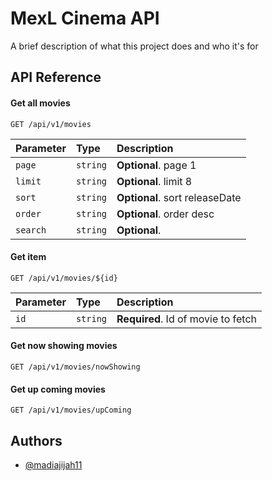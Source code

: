 # MexL Cinema API

A brief description of what this project does and who it's for

## API Reference

#### Get all movies

```http
GET /api/v1/movies
```

| Parameter | Type     | Description                    |
| :-------- | :------- | :----------------------------- |
| `page`    | `string` | **Optional**. page 1           |
| `limit`   | `string` | **Optional**. limit 8          |
| `sort`    | `string` | **Optional**. sort releaseDate |
| `order`   | `string` | **Optional**. order desc       |
| `search`  | `string` | **Optional**.                  |

#### Get item

```http
GET /api/v1/movies/${id}
```

| Parameter | Type     | Description                        |
| :-------- | :------- | :--------------------------------- |
| `id`      | `string` | **Required**. Id of movie to fetch |

#### Get now showing movies

```http
GET /api/v1/movies/nowShowing
```

#### Get up coming movies

```http
GET /api/v1/movies/upComing
```

## Authors

- [@madiajijah11](https://www.github.com/madiajijah11)
